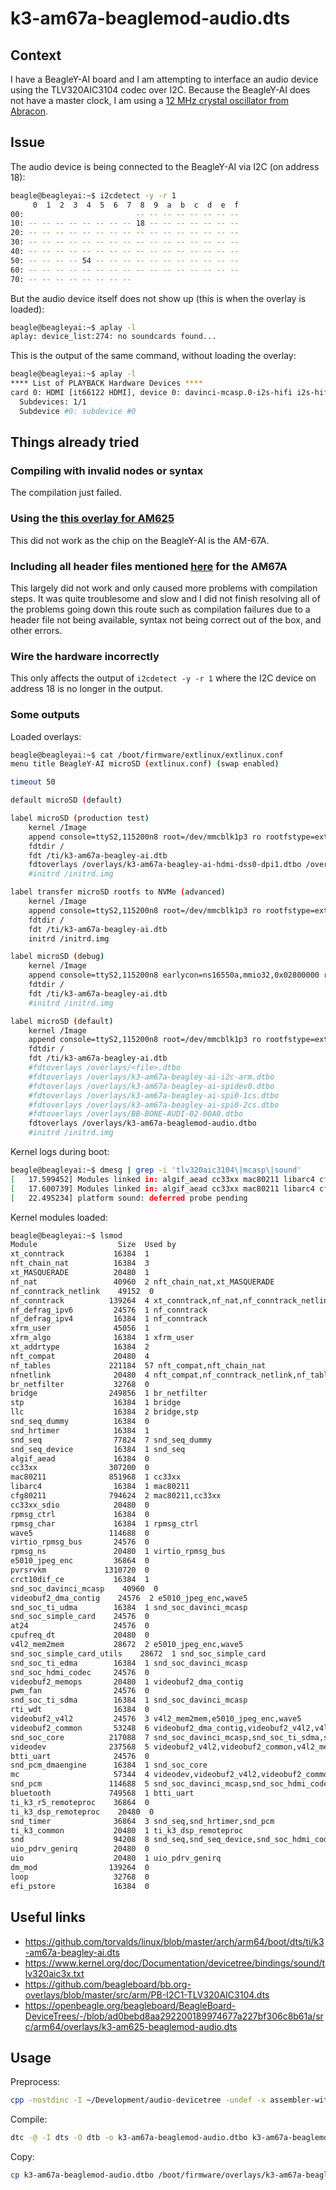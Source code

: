 # k3-am67a-beaglemod-audio.dts

## Context

I have a BeagleY-AI board and I am attempting to interface an audio device using the TLV320AIC3104 codec over I2C. Because the BeagleY-AI does not have a master clock, I am using a [12 MHz crystal oscillator from Abracon](https://abracon.com/Oscillators/ACHL.pdf).

## Issue

The audio device is being connected to the BeagleY-AI via I2C (on address 18):
```bash
beagle@beagleyai:~$ i2cdetect -y -r 1
     0  1  2  3  4  5  6  7  8  9  a  b  c  d  e  f
00:                         -- -- -- -- -- -- -- -- 
10: -- -- -- -- -- -- -- -- 18 -- -- -- -- -- -- -- 
20: -- -- -- -- -- -- -- -- -- -- -- -- -- -- -- -- 
30: -- -- -- -- -- -- -- -- -- -- -- -- -- -- -- -- 
40: -- -- -- -- -- -- -- -- -- -- -- -- -- -- -- -- 
50: -- -- -- -- 54 -- -- -- -- -- -- -- -- -- -- -- 
60: -- -- -- -- -- -- -- -- -- -- -- -- -- -- -- -- 
70: -- -- -- -- -- -- -- --
```

But the audio device itself does not show up (this is when the overlay is loaded):
```bash
beagle@beagleyai:~$ aplay -l
aplay: device_list:274: no soundcards found...
```

This is the output of the same command, without loading the overlay:
```bash
beagle@beagleyai:~$ aplay -l
**** List of PLAYBACK Hardware Devices ****
card 0: HDMI [it66122 HDMI], device 0: davinci-mcasp.0-i2s-hifi i2s-hifi-0 [davinci-mcasp.0-i2s-hifi i2s-hifi-0]
  Subdevices: 1/1
  Subdevice #0: subdevice #0
```

## Things already tried

### Compiling with invalid nodes or syntax

The compilation just failed.

### Using the [this overlay for AM625](https://openbeagle.org/beagleboard/BeagleBoard-DeviceTrees/-/blob/ad0bebd8aa292200189974677a227bf306c8b61a/src/arm64/overlays/k3-am625-beaglemod-audio.dts)

This did not work as the chip on the BeagleY-AI is the AM-67A.

### Including all header files mentioned [here](https://github.com/torvalds/linux/blob/master/arch/arm64/boot/dts/ti/k3-am67a-beagley-ai.dts) for the AM67A

This largely did not work and only caused more problems with compilation steps. It was quite troublesome and slow and I did not finish resolving all of the problems going down this route such as compilation failures due to a header file not being available, syntax not being correct out of the box, and other errors.

### Wire the hardware incorrectly

This only affects the output of `i2cdetect -y -r 1` where the I2C device on address 18 is no longer in the output.

### Some outputs

Loaded overlays:
```bash
beagle@beagleyai:~$ cat /boot/firmware/extlinux/extlinux.conf
menu title BeagleY-AI microSD (extlinux.conf) (swap enabled)

timeout 50

default microSD (default)

label microSD (production test)
    kernel /Image
    append console=ttyS2,115200n8 root=/dev/mmcblk1p3 ro rootfstype=ext4 rootwait net.ifnames=0 quiet
    fdtdir /
    fdt /ti/k3-am67a-beagley-ai.dtb
    fdtoverlays /overlays/k3-am67a-beagley-ai-hdmi-dss0-dpi1.dtbo /overlays/k3-am67a-beagley-ai-lincolntech-185lcd-panel.dtbo /overlays/k3-am67a-beagley-ai-csi0-imx219.dtbo /overlays/k3-am67a-beagley-ai-csi1-imx219.dtbo
    #initrd /initrd.img

label transfer microSD rootfs to NVMe (advanced)
    kernel /Image
    append console=ttyS2,115200n8 root=/dev/mmcblk1p3 ro rootfstype=ext4 rootwait net.ifnames=0 init=/usr/sbin/init-beagle-flasher-mv-rootfs-to-nvme
    fdtdir /
    fdt /ti/k3-am67a-beagley-ai.dtb
    initrd /initrd.img

label microSD (debug)
    kernel /Image
    append console=ttyS2,115200n8 earlycon=ns16550a,mmio32,0x02800000 root=/dev/mmcblk1p3 ro rootfstype=ext4 rootwait net.ifnames=0
    fdtdir /
    fdt /ti/k3-am67a-beagley-ai.dtb
    #initrd /initrd.img

label microSD (default)
    kernel /Image
    append console=ttyS2,115200n8 root=/dev/mmcblk1p3 ro rootfstype=ext4 resume=/dev/mmcblk1p2 rootwait net.ifnames=0 quiet
    fdtdir /
    fdt /ti/k3-am67a-beagley-ai.dtb
    #fdtoverlays /overlays/<file>.dtbo
    #fdtoverlays /overlays/k3-am67a-beagley-ai-i2c-arm.dtbo
    #fdtoverlays /overlays/k3-am67a-beagley-ai-spidev0.dtbo
    #fdtoverlays /overlays/k3-am67a-beagley-ai-spi0-1cs.dtbo
    #fdtoverlays /overlays/k3-am67a-beagley-ai-spi0-2cs.dtbo
    #fdtoverlays /overlays/BB-BONE-AUDI-02-00A0.dtbo
    fdtoverlays /overlays/k3-am67a-beaglemod-audio.dtbo
    #initrd /initrd.img
```

Kernel logs during boot:
```bash
beagle@beagleyai:~$ dmesg | grep -i 'tlv320aic3104\|mcasp\|sound'
[   17.599452] Modules linked in: algif_aead cc33xx mac80211 libarc4 cfg80211 cc33xx_sdio rpmsg_ctrl rpmsg_char wave5 virtio_rpmsg_bus rpmsg_ns e5010_jpeg_enc pvrsrvkm(O) crct10dif_ce snd_soc_davinci_mcasp videobuf2_dma_contig snd_soc_ti_udma snd_soc_simple_card at24 cpufreq_dt v4l2_mem2mem snd_soc_simple_card_utils snd_soc_ti_edma snd_soc_hdmi_codec videobuf2_memops pwm_fan snd_soc_ti_sdma rti_wdt videobuf2_v4l2 videobuf2_common snd_soc_core videodev btti_uart snd_pcm_dmaengine mc snd_pcm bluetooth ti_k3_r5_remoteproc ti_k3_dsp_remoteproc snd_timer ti_k3_common snd uio_pdrv_genirq uio dm_mod loop efi_pstore
[   17.600739] Modules linked in: algif_aead cc33xx mac80211 libarc4 cfg80211 cc33xx_sdio rpmsg_ctrl rpmsg_char wave5 virtio_rpmsg_bus rpmsg_ns e5010_jpeg_enc pvrsrvkm(O) crct10dif_ce snd_soc_davinci_mcasp videobuf2_dma_contig snd_soc_ti_udma snd_soc_simple_card at24 cpufreq_dt v4l2_mem2mem snd_soc_simple_card_utils snd_soc_ti_edma snd_soc_hdmi_codec videobuf2_memops pwm_fan snd_soc_ti_sdma rti_wdt videobuf2_v4l2 videobuf2_common snd_soc_core videodev btti_uart snd_pcm_dmaengine mc snd_pcm bluetooth ti_k3_r5_remoteproc ti_k3_dsp_remoteproc snd_timer ti_k3_common snd uio_pdrv_genirq uio dm_mod loop efi_pstore
[   22.495234] platform sound: deferred probe pending
```

Kernel modules loaded:
```bash
beagle@beagleyai:~$ lsmod
Module                  Size  Used by
xt_conntrack           16384  1
nft_chain_nat          16384  3
xt_MASQUERADE          20480  1
nf_nat                 40960  2 nft_chain_nat,xt_MASQUERADE
nf_conntrack_netlink    49152  0
nf_conntrack          139264  4 xt_conntrack,nf_nat,nf_conntrack_netlink,xt_MASQUERADE
nf_defrag_ipv6         24576  1 nf_conntrack
nf_defrag_ipv4         16384  1 nf_conntrack
xfrm_user              45056  1
xfrm_algo              16384  1 xfrm_user
xt_addrtype            16384  2
nft_compat             20480  4
nf_tables             221184  57 nft_compat,nft_chain_nat
nfnetlink              20480  4 nft_compat,nf_conntrack_netlink,nf_tables
br_netfilter           32768  0
bridge                249856  1 br_netfilter
stp                    16384  1 bridge
llc                    16384  2 bridge,stp
snd_seq_dummy          16384  0
snd_hrtimer            16384  1
snd_seq                77824  7 snd_seq_dummy
snd_seq_device         16384  1 snd_seq
algif_aead             16384  0
cc33xx                307200  0
mac80211              851968  1 cc33xx
libarc4                16384  1 mac80211
cfg80211              794624  2 mac80211,cc33xx
cc33xx_sdio            20480  0
rpmsg_ctrl             16384  0
rpmsg_char             16384  1 rpmsg_ctrl
wave5                 114688  0
virtio_rpmsg_bus       24576  0
rpmsg_ns               20480  1 virtio_rpmsg_bus
e5010_jpeg_enc         36864  0
pvrsrvkm             1310720  0
crct10dif_ce           16384  1
snd_soc_davinci_mcasp    40960  0
videobuf2_dma_contig    24576  2 e5010_jpeg_enc,wave5
snd_soc_ti_udma        16384  1 snd_soc_davinci_mcasp
snd_soc_simple_card    24576  0
at24                   24576  0
cpufreq_dt             20480  0
v4l2_mem2mem           28672  2 e5010_jpeg_enc,wave5
snd_soc_simple_card_utils    28672  1 snd_soc_simple_card
snd_soc_ti_edma        16384  1 snd_soc_davinci_mcasp
snd_soc_hdmi_codec     24576  0
videobuf2_memops       20480  1 videobuf2_dma_contig
pwm_fan                24576  0
snd_soc_ti_sdma        16384  1 snd_soc_davinci_mcasp
rti_wdt                16384  0
videobuf2_v4l2         24576  3 v4l2_mem2mem,e5010_jpeg_enc,wave5
videobuf2_common       53248  6 videobuf2_dma_contig,videobuf2_v4l2,v4l2_mem2mem,e5010_jpeg_enc,wave5,videobuf2_memops
snd_soc_core          217088  7 snd_soc_davinci_mcasp,snd_soc_ti_sdma,snd_soc_ti_edma,snd_soc_hdmi_codec,snd_soc_ti_udma,snd_soc_simple_card_utils,snd_soc_simple_card
videodev              237568  5 videobuf2_v4l2,videobuf2_common,v4l2_mem2mem,e5010_jpeg_enc,wave5
btti_uart              24576  0
snd_pcm_dmaengine      16384  1 snd_soc_core
mc                     57344  4 videodev,videobuf2_v4l2,videobuf2_common,v4l2_mem2mem
snd_pcm               114688  5 snd_soc_davinci_mcasp,snd_soc_hdmi_codec,snd_soc_simple_card_utils,snd_soc_core,snd_pcm_dmaengine
bluetooth             749568  1 btti_uart
ti_k3_r5_remoteproc    36864  0
ti_k3_dsp_remoteproc    20480  0
snd_timer              36864  3 snd_seq,snd_hrtimer,snd_pcm
ti_k3_common           20480  1 ti_k3_dsp_remoteproc
snd                    94208  8 snd_seq,snd_seq_device,snd_soc_hdmi_codec,snd_timer,snd_soc_core,snd_pcm
uio_pdrv_genirq        20480  0
uio                    20480  1 uio_pdrv_genirq
dm_mod                139264  0
loop                   32768  0
efi_pstore             16384  0
```

## Useful links

- https://github.com/torvalds/linux/blob/master/arch/arm64/boot/dts/ti/k3-am67a-beagley-ai.dts
- https://www.kernel.org/doc/Documentation/devicetree/bindings/sound/tlv320aic3x.txt
- https://github.com/beagleboard/bb.org-overlays/blob/master/src/arm/PB-I2C1-TLV320AIC3104.dts
- https://openbeagle.org/beagleboard/BeagleBoard-DeviceTrees/-/blob/ad0bebd8aa292200189974677a227bf306c8b61a/src/arm64/overlays/k3-am625-beaglemod-audio.dts

## Usage

Preprocess:
```bash
cpp -nostdinc -I ~/Development/audio-devicetree -undef -x assembler-with-cpp k3-am67a-beaglemod-audio.dts -o k3-am67a-beaglemod-audio.pp.dts
```

Compile:
```bash
dtc -@ -I dts -O dtb -o k3-am67a-beaglemod-audio.dtbo k3-am67a-beaglemod-audio.pp.dts
```

Copy:
```bash
cp k3-am67a-beaglemod-audio.dtbo /boot/firmware/overlays/k3-am67a-beaglemod-audio.dtbo
```
